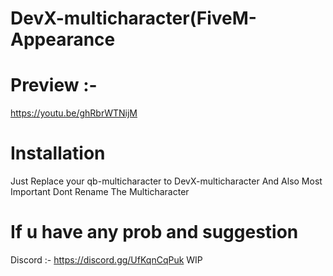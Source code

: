 # DevX-multicharacter(FiveM-Appearance

# Preview :-
https://youtu.be/ghRbrWTNijM

# Installation

Just Replace your qb-multicharacter to DevX-multicharacter
And Also Most Important Dont Rename The Multicharacter
# If u have any prob and suggestion 
Discord :-
https://discord.gg/UfKqnCqPuk
WIP
